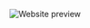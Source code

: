 ![Website preview](https://user-images.githubusercontent.com/59726149/176920166-9cc30607-05cc-451d-b503-e593d71b1355.png)
